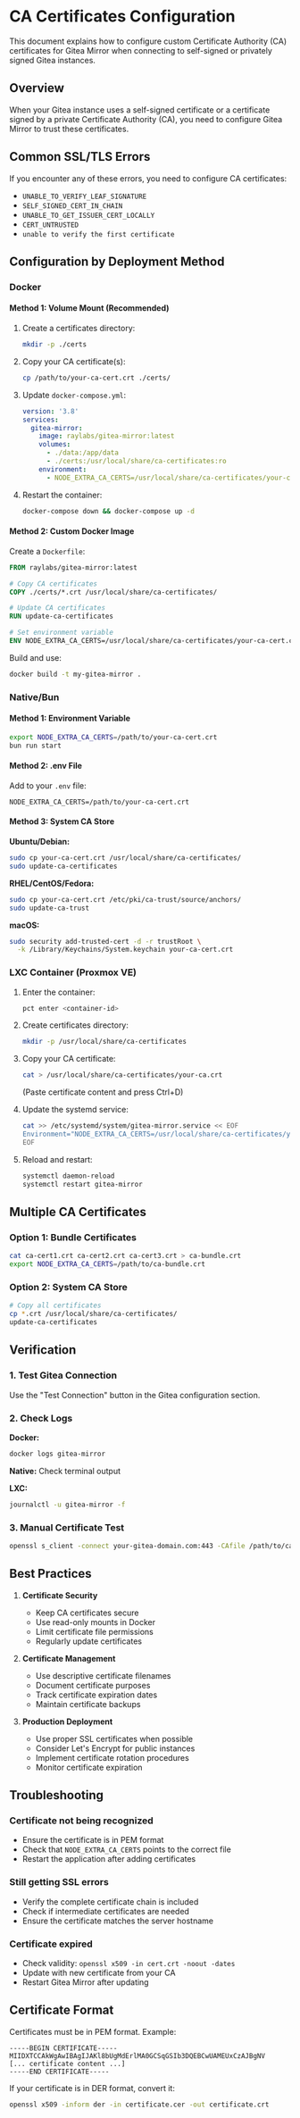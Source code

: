 # CA Certificates Configuration

This document explains how to configure custom Certificate Authority (CA) certificates for Gitea Mirror when connecting to self-signed or privately signed Gitea instances.

## Overview

When your Gitea instance uses a self-signed certificate or a certificate signed by a private Certificate Authority (CA), you need to configure Gitea Mirror to trust these certificates.

## Common SSL/TLS Errors

If you encounter any of these errors, you need to configure CA certificates:

- `UNABLE_TO_VERIFY_LEAF_SIGNATURE`
- `SELF_SIGNED_CERT_IN_CHAIN`
- `UNABLE_TO_GET_ISSUER_CERT_LOCALLY`
- `CERT_UNTRUSTED`
- `unable to verify the first certificate`

## Configuration by Deployment Method

### Docker

#### Method 1: Volume Mount (Recommended)

1. Create a certificates directory:
   ```bash
   mkdir -p ./certs
   ```

2. Copy your CA certificate(s):
   ```bash
   cp /path/to/your-ca-cert.crt ./certs/
   ```

3. Update `docker-compose.yml`:
   ```yaml
   version: '3.8'
   services:
     gitea-mirror:
       image: raylabs/gitea-mirror:latest
       volumes:
         - ./data:/app/data
         - ./certs:/usr/local/share/ca-certificates:ro
       environment:
         - NODE_EXTRA_CA_CERTS=/usr/local/share/ca-certificates/your-ca-cert.crt
   ```

4. Restart the container:
   ```bash
   docker-compose down && docker-compose up -d
   ```

#### Method 2: Custom Docker Image

Create a `Dockerfile`:

```dockerfile
FROM raylabs/gitea-mirror:latest

# Copy CA certificates
COPY ./certs/*.crt /usr/local/share/ca-certificates/

# Update CA certificates
RUN update-ca-certificates

# Set environment variable
ENV NODE_EXTRA_CA_CERTS=/usr/local/share/ca-certificates/your-ca-cert.crt
```

Build and use:
```bash
docker build -t my-gitea-mirror .
```

### Native/Bun

#### Method 1: Environment Variable

```bash
export NODE_EXTRA_CA_CERTS=/path/to/your-ca-cert.crt
bun run start
```

#### Method 2: .env File

Add to your `.env` file:
```
NODE_EXTRA_CA_CERTS=/path/to/your-ca-cert.crt
```

#### Method 3: System CA Store

**Ubuntu/Debian:**
```bash
sudo cp your-ca-cert.crt /usr/local/share/ca-certificates/
sudo update-ca-certificates
```

**RHEL/CentOS/Fedora:**
```bash
sudo cp your-ca-cert.crt /etc/pki/ca-trust/source/anchors/
sudo update-ca-trust
```

**macOS:**
```bash
sudo security add-trusted-cert -d -r trustRoot \
  -k /Library/Keychains/System.keychain your-ca-cert.crt
```

### LXC Container (Proxmox VE)

1. Enter the container:
   ```bash
   pct enter <container-id>
   ```

2. Create certificates directory:
   ```bash
   mkdir -p /usr/local/share/ca-certificates
   ```

3. Copy your CA certificate:
   ```bash
   cat > /usr/local/share/ca-certificates/your-ca.crt
   ```
   (Paste certificate content and press Ctrl+D)

4. Update the systemd service:
   ```bash
   cat >> /etc/systemd/system/gitea-mirror.service << EOF
   Environment="NODE_EXTRA_CA_CERTS=/usr/local/share/ca-certificates/your-ca.crt"
   EOF
   ```

5. Reload and restart:
   ```bash
   systemctl daemon-reload
   systemctl restart gitea-mirror
   ```

## Multiple CA Certificates

### Option 1: Bundle Certificates

```bash
cat ca-cert1.crt ca-cert2.crt ca-cert3.crt > ca-bundle.crt
export NODE_EXTRA_CA_CERTS=/path/to/ca-bundle.crt
```

### Option 2: System CA Store

```bash
# Copy all certificates
cp *.crt /usr/local/share/ca-certificates/
update-ca-certificates
```

## Verification

### 1. Test Gitea Connection
Use the "Test Connection" button in the Gitea configuration section.

### 2. Check Logs

**Docker:**
```bash
docker logs gitea-mirror
```

**Native:**
Check terminal output

**LXC:**
```bash
journalctl -u gitea-mirror -f
```

### 3. Manual Certificate Test

```bash
openssl s_client -connect your-gitea-domain.com:443 -CAfile /path/to/ca-cert.crt
```

## Best Practices

1. **Certificate Security**
   - Keep CA certificates secure
   - Use read-only mounts in Docker
   - Limit certificate file permissions
   - Regularly update certificates

2. **Certificate Management**
   - Use descriptive certificate filenames
   - Document certificate purposes
   - Track certificate expiration dates
   - Maintain certificate backups

3. **Production Deployment**
   - Use proper SSL certificates when possible
   - Consider Let's Encrypt for public instances
   - Implement certificate rotation procedures
   - Monitor certificate expiration

## Troubleshooting

### Certificate not being recognized
- Ensure the certificate is in PEM format
- Check that `NODE_EXTRA_CA_CERTS` points to the correct file
- Restart the application after adding certificates

### Still getting SSL errors
- Verify the complete certificate chain is included
- Check if intermediate certificates are needed
- Ensure the certificate matches the server hostname

### Certificate expired
- Check validity: `openssl x509 -in cert.crt -noout -dates`
- Update with new certificate from your CA
- Restart Gitea Mirror after updating

## Certificate Format

Certificates must be in PEM format. Example:

```
-----BEGIN CERTIFICATE-----
MIIDXTCCAkWgAwIBAgIJAKl8bUgMdErlMA0GCSqGSIb3DQEBCwUAMEUxCzAJBgNV
[... certificate content ...]
-----END CERTIFICATE-----
```

If your certificate is in DER format, convert it:
```bash
openssl x509 -inform der -in certificate.cer -out certificate.crt
```